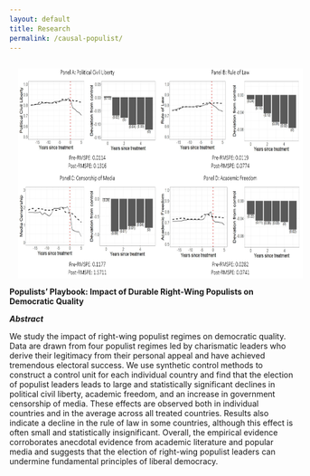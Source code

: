 ```yaml
---
layout: default
title: Research
permalink: /causal-populist/
---
```


<img style="width=725.25px;height=370.5px;float:left;padding:15px;"
src="/images/causal_populist.PNG" alt="" width="725.25" height="370.5">

**Populists’ Playbook: Impact of Durable Right-Wing Populists on Democratic Quality**

***Abstract***

We study the impact of right-wing populist regimes on democratic quality. 
Data are drawn from four populist regimes led by charismatic leaders who derive their legitimacy from their personal appeal and have achieved tremendous electoral success. 
We use synthetic control methods to construct a control unit for each individual country and find that the election of populist leaders leads to large and statistically significant declines in 
political civil liberty, academic freedom, and an increase in government censorship of media. These effects are observed both in individual countries and in the average across all treated countries. 
Results also indicate a decline in the rule of law in some countries, although this effect is often small and statistically insignificant. 
Overall, the empirical evidence corroborates anecdotal evidence from academic literature and popular media and suggests that the election of 
right-wing populist leaders can undermine fundamental principles of liberal democracy. 
